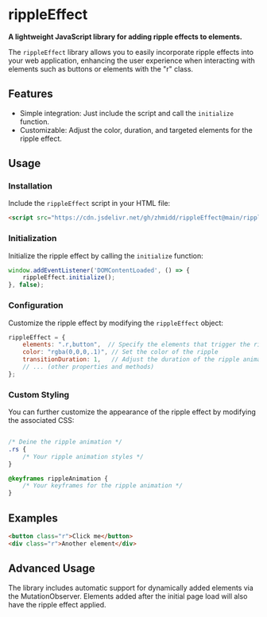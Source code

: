 # rippleEffect

**A lightweight JavaScript library for adding ripple effects to elements.**

The `rippleEffect` library allows you to easily incorporate ripple effects into your web application, enhancing the user experience when interacting with elements such as buttons or elements with the "r" class.

## Features

- Simple integration: Just include the script and call the `initialize` function.
- Customizable: Adjust the color, duration, and targeted elements for the ripple effect.

## Usage

### Installation

Include the `rippleEffect` script in your HTML file:

```html
<script src="https://cdn.jsdelivr.net/gh/zhmidd/rippleEffect@main/ripple.js"></script>
```

### Initialization

Initialize the ripple effect by calling the `initialize` function:

```javascript
window.addEventListener('DOMContentLoaded', () => {
    rippleEffect.initialize();
}, false);
```

### Configuration

Customize the ripple effect by modifying the `rippleEffect` object:

```javascript
rippleEffect = {
    elements: ".r,button",  // Specify the elements that trigger the ripple effect
    color: "rgba(0,0,0,.1)", // Set the color of the ripple
    transitionDuration: 1,   // Adjust the duration of the ripple animation
    // ... (other properties and methods)
};
```

### Custom Styling

You can further customize the appearance of the ripple effect by modifying the associated CSS:

```css

/* Deine the ripple animation */
.rs {
    /* Your ripple animation styles */
}

@keyframes rippleAnimation {
    /* Your keyframes for the ripple animation */
}
```

## Examples

```html
<button class="r">Click me</button>
<div class="r">Another element</div>
```

## Advanced Usage

The library includes automatic support for dynamically added elements via the MutationObserver. Elements added after the initial page load will also have the ripple effect applied.
